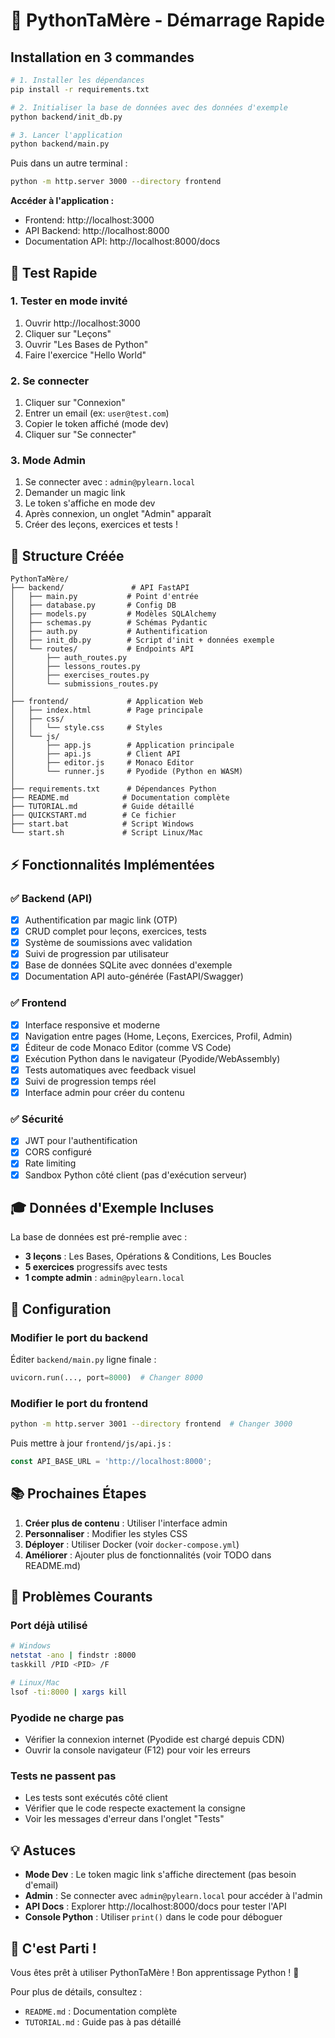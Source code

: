 # 🚀 PythonTaMère - Démarrage Rapide

## Installation en 3 commandes

```bash
# 1. Installer les dépendances
pip install -r requirements.txt

# 2. Initialiser la base de données avec des données d'exemple
python backend/init_db.py

# 3. Lancer l'application
python backend/main.py
```

Puis dans un autre terminal :

```bash
python -m http.server 3000 --directory frontend
```

**Accéder à l'application :**
- Frontend: http://localhost:3000
- API Backend: http://localhost:8000
- Documentation API: http://localhost:8000/docs

## 🎯 Test Rapide

### 1. Tester en mode invité
1. Ouvrir http://localhost:3000
2. Cliquer sur "Leçons"
3. Ouvrir "Les Bases de Python"
4. Faire l'exercice "Hello World"

### 2. Se connecter
1. Cliquer sur "Connexion"
2. Entrer un email (ex: `user@test.com`)
3. Copier le token affiché (mode dev)
4. Cliquer sur "Se connecter"

### 3. Mode Admin
1. Se connecter avec : `admin@pylearn.local`
2. Demander un magic link
3. Le token s'affiche en mode dev
4. Après connexion, un onglet "Admin" apparaît
5. Créer des leçons, exercices et tests !

## 📁 Structure Créée

```
PythonTaMère/
├── backend/               # API FastAPI
│   ├── main.py           # Point d'entrée
│   ├── database.py       # Config DB
│   ├── models.py         # Modèles SQLAlchemy
│   ├── schemas.py        # Schémas Pydantic
│   ├── auth.py           # Authentification
│   ├── init_db.py        # Script d'init + données exemple
│   └── routes/           # Endpoints API
│       ├── auth_routes.py
│       ├── lessons_routes.py
│       ├── exercises_routes.py
│       └── submissions_routes.py
│
├── frontend/             # Application Web
│   ├── index.html        # Page principale
│   ├── css/
│   │   └── style.css     # Styles
│   └── js/
│       ├── app.js        # Application principale
│       ├── api.js        # Client API
│       ├── editor.js     # Monaco Editor
│       └── runner.js     # Pyodide (Python en WASM)
│
├── requirements.txt      # Dépendances Python
├── README.md            # Documentation complète
├── TUTORIAL.md          # Guide détaillé
├── QUICKSTART.md        # Ce fichier
├── start.bat            # Script Windows
└── start.sh             # Script Linux/Mac
```

## ⚡ Fonctionnalités Implémentées

### ✅ Backend (API)
- [x] Authentification par magic link (OTP)
- [x] CRUD complet pour leçons, exercices, tests
- [x] Système de soumissions avec validation
- [x] Suivi de progression par utilisateur
- [x] Base de données SQLite avec données d'exemple
- [x] Documentation API auto-générée (FastAPI/Swagger)

### ✅ Frontend
- [x] Interface responsive et moderne
- [x] Navigation entre pages (Home, Leçons, Exercices, Profil, Admin)
- [x] Éditeur de code Monaco Editor (comme VS Code)
- [x] Exécution Python dans le navigateur (Pyodide/WebAssembly)
- [x] Tests automatiques avec feedback visuel
- [x] Suivi de progression temps réel
- [x] Interface admin pour créer du contenu

### ✅ Sécurité
- [x] JWT pour l'authentification
- [x] CORS configuré
- [x] Rate limiting
- [x] Sandbox Python côté client (pas d'exécution serveur)

## 🎓 Données d'Exemple Incluses

La base de données est pré-remplie avec :
- **3 leçons** : Les Bases, Opérations & Conditions, Les Boucles
- **5 exercices** progressifs avec tests
- **1 compte admin** : `admin@pylearn.local`

## 🔧 Configuration

### Modifier le port du backend
Éditer `backend/main.py` ligne finale :
```python
uvicorn.run(..., port=8000)  # Changer 8000
```

### Modifier le port du frontend
```bash
python -m http.server 3001 --directory frontend  # Changer 3000
```

Puis mettre à jour `frontend/js/api.js` :
```javascript
const API_BASE_URL = 'http://localhost:8000';
```

## 📚 Prochaines Étapes

1. **Créer plus de contenu** : Utiliser l'interface admin
2. **Personnaliser** : Modifier les styles CSS
3. **Déployer** : Utiliser Docker (voir `docker-compose.yml`)
4. **Améliorer** : Ajouter plus de fonctionnalités (voir TODO dans README.md)

## 🐛 Problèmes Courants

### Port déjà utilisé
```bash
# Windows
netstat -ano | findstr :8000
taskkill /PID <PID> /F

# Linux/Mac
lsof -ti:8000 | xargs kill
```

### Pyodide ne charge pas
- Vérifier la connexion internet (Pyodide est chargé depuis CDN)
- Ouvrir la console navigateur (F12) pour voir les erreurs

### Tests ne passent pas
- Les tests sont exécutés côté client
- Vérifier que le code respecte exactement la consigne
- Voir les messages d'erreur dans l'onglet "Tests"

## 💡 Astuces

- **Mode Dev** : Le token magic link s'affiche directement (pas besoin d'email)
- **Admin** : Se connecter avec `admin@pylearn.local` pour accéder à l'admin
- **API Docs** : Explorer http://localhost:8000/docs pour tester l'API
- **Console Python** : Utiliser `print()` dans le code pour déboguer

## 🎉 C'est Parti !

Vous êtes prêt à utiliser PythonTaMère ! Bon apprentissage Python ! 🐍

Pour plus de détails, consultez :
- `README.md` : Documentation complète
- `TUTORIAL.md` : Guide pas à pas détaillé

